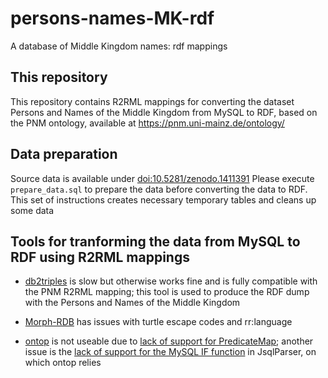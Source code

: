 # persons-names-MK-rdf
A database of Middle Kingdom names: rdf mappings

## This repository  
This repository contains R2RML mappings for converting the dataset Persons and Names of the Middle Kingdom from MySQL to RDF, based on the PNM ontology, available at https://pnm.uni-mainz.de/ontology/  

## Data preparation
Source data is available under [doi:10.5281/zenodo.1411391](http://dx.doi.org/10.5281/zenodo.1411391)
Please execute  	`prepare_data.sql` to prepare the data before converting the data to RDF.
This set of instructions creates necessary temporary tables and cleans up some data

## Tools for tranforming the data from MySQL to RDF using  R2RML mappings
* [db2triples](https://github.com/antidot/db2triples) is slow but otherwise works fine and is fully compatible with the PNM R2RML mapping; this tool is used to produce the RDF dump with the Persons and Names of the Middle Kingdom

* [Morph-RDB](https://github.com/oeg-upm/morph-rdb) has issues with turtle escape codes and rr:language

* [ontop](https://github.com/ontop/ontop) is not useable due to [lack of support for PredicateMap](https://github.com/ontop/ontop/issues/107); another issue is the [lack of support for the MySQL IF function](https://github.com/JSQLParser/JSqlParser/issues/100)  in JsqlParser, on which ontop relies 

